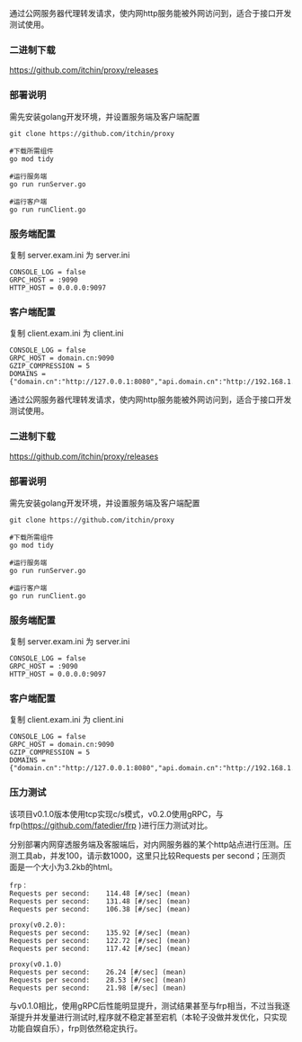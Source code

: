 通过公网服务器代理转发请求，使内网http服务能被外网访问到，适合于接口开发测试使用。


### 二进制下载

https://github.com/itchin/proxy/releases


### 部署说明

需先安装golang开发环境，并设置服务端及客户端配置

```
git clone https://github.com/itchin/proxy

#下载所需组件
go mod tidy

#运行服务端
go run runServer.go

#运行客户端
go run runClient.go
```

### 服务端配置

复制 server.exam.ini 为 server.ini

```
CONSOLE_LOG = false
GRPC_HOST = :9090
HTTP_HOST = 0.0.0.0:9097
```

### 客户端配置

复制 client.exam.ini 为 client.ini

```
CONSOLE_LOG = false
GRPC_HOST = domain.cn:9090
GZIP_COMPRESSION = 5
DOMAINS = {"domain.cn":"http://127.0.0.1:8080","api.domain.cn":"http://192.168.1.100"}
```

通过公网服务器代理转发请求，使内网http服务能被外网访问到，适合于接口开发测试使用。


### 二进制下载

https://github.com/itchin/proxy/releases


### 部署说明

需先安装golang开发环境，并设置服务端及客户端配置

```
git clone https://github.com/itchin/proxy

#下载所需组件
go mod tidy

#运行服务端
go run runServer.go

#运行客户端
go run runClient.go
```

### 服务端配置

复制 server.exam.ini 为 server.ini

```
CONSOLE_LOG = false
GRPC_HOST = :9090
HTTP_HOST = 0.0.0.0:9097
```

### 客户端配置

复制 client.exam.ini 为 client.ini

```
CONSOLE_LOG = false
GRPC_HOST = domain.cn:9090
GZIP_COMPRESSION = 5
DOMAINS = {"domain.cn":"http://127.0.0.1:8080","api.domain.cn":"http://192.168.1.100"}
```

### 压力测试
该项目v0.1.0版本使用tcp实现c/s模式，v0.2.0使用gRPC，与frp(https://github.com/fatedier/frp )进行压力测试对比。

分别部署内网穿透服务端及客服端后，对内网服务器的某个http站点进行压测。压测工具ab，并发100，请示数1000，这里只比较Requests per second；压测页面是一个大小为3.2kb的html。

```
frp：
Requests per second:    114.48 [#/sec] (mean)
Requests per second:    131.48 [#/sec] (mean)
Requests per second:    106.38 [#/sec] (mean)

proxy(v0.2.0):
Requests per second:    135.92 [#/sec] (mean)
Requests per second:    122.72 [#/sec] (mean)
Requests per second:    117.42 [#/sec] (mean)

proxy(v0.1.0)
Requests per second:    26.24 [#/sec] (mean)
Requests per second:    28.53 [#/sec] (mean)
Requests per second:    21.98 [#/sec] (mean)
```
与v0.1.0相比，使用gRPC后性能明显提升，测试结果甚至与frp相当，不过当我逐渐提升并发量进行测试时,程序就不稳定甚至宕机（本轮子没做并发优化，只实现功能自娱自乐），frp则依然稳定执行。
